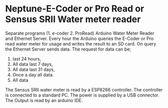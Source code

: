 # Neptune-E-Coder or Pro Read or Sensus SRII Water meter reader
Separate programs (1. e-coder 2. ProRead)
 Arduino Water Meter Reader and Ethernet Server.
Every hour the Arduino queries the E-Coder or Pro read water meter for usage and writes the result to an SD card.
On query the Ethernet Server sends data.
The request for data can be; 
1. last 24 hours, 
2. All data last 7 days, 
3. All data last 31 days, 
4. Once a day all data.
5. All data

The Sensus SRII water meter is read by a ESP8266 controller. The controller is connected to a standard PC.
The power is supplied by a USB connector. The Output is read by an arduino IDE.
